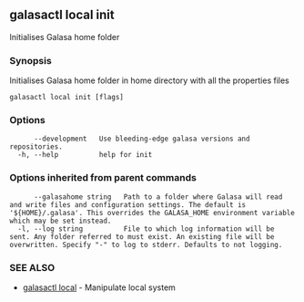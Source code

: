 ## galasactl local init

Initialises Galasa home folder

### Synopsis

Initialises Galasa home folder in home directory with all the properties files

```
galasactl local init [flags]
```

### Options

```
      --development   Use bleeding-edge galasa versions and repositories.
  -h, --help          help for init
```

### Options inherited from parent commands

```
      --galasahome string   Path to a folder where Galasa will read and write files and configuration settings. The default is '${HOME}/.galasa'. This overrides the GALASA_HOME environment variable which may be set instead.
  -l, --log string          File to which log information will be sent. Any folder referred to must exist. An existing file will be overwritten. Specify "-" to log to stderr. Defaults to not logging.
```

### SEE ALSO

* [galasactl local](galasactl_local.md)	 - Manipulate local system

